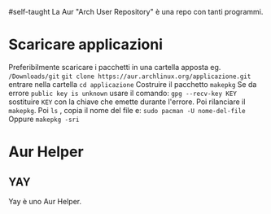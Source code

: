 #self-taught 
La Aur "Arch User Repository" è una repo con tanti programmi.
# Scaricare applicazioni
Preferibilmente scaricare i pacchetti in una cartella apposta eg. `/Downloads/git` 
`git clone https://aur.archlinux.org/applicazione.git` 
entrare nella cartella
`cd applicazione` 
Costruire il pacchetto
	`makepkg` 
	Se da errore `public key is unknown` usare il comando: `gpg --recv-key KEY` sostituire `KEY` con la chiave che emette durante l'errore. Poi rilanciare il `makepkg`.
	Poi `ls` , copia il nome del file e:
	`sudo pacman -U nome-del-file`
Oppure
	`makepkg -sri` 
# Aur Helper
## YAY
Yay è uno Aur Helper.